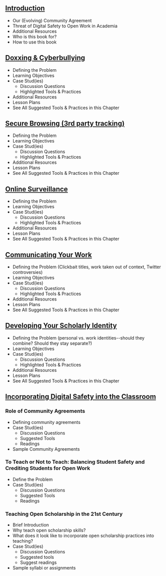 ## [Introduction](https://github.com/opendigitalsafety/Digital-Safety-for-Open-Researchers/blob/master/TEXT/INTRODUCTION.md)
* Our (Evolving) Community Agreement
* Threat of Digital Safety to Open Work in Academia
 * Additional Resources
* Who is this book for?
* How to use this book

## [Doxxing & Cyberbullying](https://github.com/opendigitalsafety/Digital-Safety-for-Open-Researchers/blob/master/TEXT/DOXXING.md)
* Defining the Problem
* Learning Objectives
* Case Stud(ies)
  * Discussion Questions
  * Highlighted Tools & Practices
* Additional Resources
* Lesson Plans
* See All Suggested Tools & Practices in this Chapter

## [Secure Browsing (3rd party tracking)](https://github.com/opendigitalsafety/Digital-Safety-for-Open-Researchers/blob/master/TEXT/SECURE_BROWSING.md)
* Defining the Problem
* Learning Objectives
* Case Stud(ies)
  * Discussion Questions
  * Highlighted Tools & Practices
* Additional Resources
* Lesson Plans
* See All Suggested Tools & Practices in this Chapter

## [Online Surveillance](https://github.com/opendigitalsafety/Digital-Safety-for-Open-Researchers/blob/master/TEXT/SURVEILLANCE.md)
* Defining the Problem
* Learning Objectives
* Case Stud(ies)
  * Discussion Questions
  * Highlighted Tools & Practices
* Additional Resources
* Lesson Plans
* See All Suggested Tools & Practices in this Chapter

## [Communicating Your Work](https://github.com/opendigitalsafety/Digital-Safety-for-Open-Researchers/blob/master/TEXT/COMMUNICATING.md)
* Defining the Problem (Clickbait titles, work taken out of context, Twitter controversies)
* Learning Objectives
* Case Stud(ies)
  * Discussion Questions
  * Highlighted Tools & Practices
* Additional Resources
* Lesson Plans
* See All Suggested Tools & Practices in this Chapter

## [Developing Your Scholarly Identity](https://github.com/opendigitalsafety/Digital-Safety-for-Open-Researchers/blob/master/TEXT/SCHOLARLY_IDENTITY.md)
* Defining the Problem (personal vs. work identities--should they combine? Should they stay separate?)
* Learning Objectives
* Case Stud(ies)
  * Discussion Questions
  * Highlighted Tools & Practices
* Additional Resources
* Lesson Plans
* See All Suggested Tools & Practices in this Chapter

## [Incorporating Digital Safety into the Classroom](https://github.com/opendigitalsafety/Digital-Safety-for-Open-Researchers/blob/master/TEXT/DIGITAL_SAFETY_CLASSROOM.md)

### Role of Community Agreements
* Defining community agreements
* Case Stud(ies)
  * Discussion Questions
  * Suggested Tools
  * Readings
* Sample Community Agreements

### To Teach or Not to Teach:  Balancing Student Safety and Crediting Students for Open Work
* Define the Problem
* Case Stud(ies)
  * Discussion Questions
  * Suggested Tools
  * Readings

### Teaching Open Scholarship in the 21st Century
* Brief Introduction
 * Why teach open scholarship skills?
 * What does it look like to incorporate open scholarship practices into teaching?
* Case Stud(ies) 
  * Discussion Questions
  * Suggested tools
  * Suggest readings
* Sample syllabi or assignments
 
